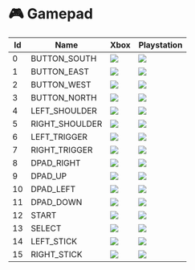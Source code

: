 # 🎮 Gamepad

| Id | Name            | Xbox                                                       | Playstation                                                 |
| -- | --------------- | ---------------------------------------------------------- | ----------------------------------------------------------- |
| 0  | BUTTON\_SOUTH   | ![](../.gitbook/assets/T\_X\_A\_Color\_Alt.png)            | ![](../.gitbook/assets/T\_P5\_Cross\_Color\_Alt.png)        |
| 1  | BUTTON\_EAST    | ![](../.gitbook/assets/T\_X\_B\_Color\_Alt.png)            | ![](../.gitbook/assets/T\_P5\_Circle\_Color\_Alt.png)       |
| 2  | BUTTON\_WEST    | ![](../.gitbook/assets/T\_X\_X\_Color\_Alt.png)            | ![](../.gitbook/assets/T\_P5\_Square\_Color\_Alt.png)       |
| 3  | BUTTON\_NORTH   | ![](../.gitbook/assets/T\_X\_Y\_Color\_Alt.png)            | ![](../.gitbook/assets/T\_P5\_Triangle\_Color\_Alt.png)     |
| 4  | LEFT\_SHOULDER  | ![](../.gitbook/assets/T\_X\_LB\_Alt.png)                  | ![](../.gitbook/assets/T\_P5\_L1\_Alt.png)                  |
| 5  | RIGHT\_SHOULDER | ![](../.gitbook/assets/T\_X\_RB\_Alt.png)                  | ![](../.gitbook/assets/T\_P5\_R1\_Alt.png)                  |
| 6  | LEFT\_TRIGGER   | ![](../.gitbook/assets/T\_X\_LT\_Alt.png)                  | ![](../.gitbook/assets/T\_P5\_L2\_Alt.png)                  |
| 7  | RIGHT\_TRIGGER  | ![](../.gitbook/assets/T\_X\_RT\_Alt.png)                  | ![](../.gitbook/assets/T\_P5\_R2\_Alt.png)                  |
| 8  | DPAD\_RIGHT     | ![](../.gitbook/assets/T\_X\_Dpad\_Right\_Alt.png)         | ![](../.gitbook/assets/T\_P5\_Dpad\_Right\_Alt.png)         |
| 9  | DPAD\_UP        | ![](../.gitbook/assets/T\_X\_Dpad\_Up\_Alt.png)            | ![](../.gitbook/assets/T\_P5\_Dpad\_UP\_Alt.png)            |
| 10 | DPAD\_LEFT      | ![](../.gitbook/assets/T\_X\_Dpad\_Left\_Alt.png)          | ![](../.gitbook/assets/T\_P5\_Dpad\_Left\_Alt.png)          |
| 11 | DPAD\_DOWN      | ![](../.gitbook/assets/T\_X\_Dpad\_Down\_Alt.png)          | ![](../.gitbook/assets/T\_P5\_Dpad\_Down\_Alt.png)          |
| 12 | START           | ![](../.gitbook/assets/T\_X\_X\_Alt.png)                   | ![](../.gitbook/assets/T\_P5\_Options\_Alt.png)             |
| 13 | SELECT          | ![](../.gitbook/assets/T\_X\_Share\_Alt.png)               | ![](../.gitbook/assets/T\_P5\_Share\_Alt.png)               |
| 14 | LEFT\_STICK     | ![](../.gitbook/assets/T\_X\_Left\_Stick\_Click\_Alt.png)  | ![](../.gitbook/assets/T\_P5\_Left\_Stick\_Click\_Alt.png)  |
| 15 | RIGHT\_STICK    | ![](../.gitbook/assets/T\_X\_Right\_Stick\_Click\_Alt.png) | ![](../.gitbook/assets/T\_P5\_Right\_Stick\_Click\_Alt.png) |

